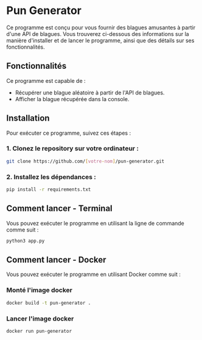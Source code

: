 # Pun Generator

Ce programme est conçu pour vous fournir des blagues amusantes à partir d'une API de blagues. Vous trouverez ci-dessous des informations sur la manière d'installer et de lancer le programme, ainsi que des détails sur ses fonctionnalités.

## Fonctionnalités

Ce programme est capable de :

- Récupérer une blague aléatoire à partir de l'API de blagues.
- Afficher la blague récupérée dans la console.

## Installation

Pour exécuter ce programme, suivez ces étapes :

### 1. Clonez le repository sur votre ordinateur :

```bash
git clone https://github.com/[votre-nom]/pun-generator.git
```

### 2. Installez les dépendances :
```bash
pip install -r requirements.txt
```
## Comment lancer - Terminal

Vous pouvez exécuter le programme en utilisant la ligne de commande comme suit :

```bash
python3 app.py
```
## Comment lancer - Docker

Vous pouvez exécuter le programme en utilisant Docker comme suit :

### Monté l'image docker
```bash
docker build -t pun-generator .
```

### Lancer l'image docker
```bash
docker run pun-generator
```



